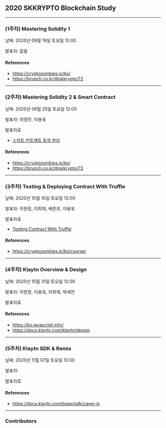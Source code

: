 ## 2020 SKKRYPTO Blockchain Study

***
### (1주차) Mastering Solidity 1 
날짜: 2020년 09월 19일 토요일 12:00  

발표자: 없음 

#### References
- https://cryptozombies.io/ko/
- https://brunch.co.kr/@skkrypto/72
***
### (2주차) Mastering Solidity 2 & Smart Contract
날짜: 2020년 09월 25일 토요일 12:00  

발표자: 여정민, 이용욱

발표자료
<ul>
    <li> <a href="solidity/Smart%20Contract%20(1).pdf"> 스마트 컨트랙트 동작 원리 </a> </li>
</ul>

#### References
- https://cryptozombies.io/ko/
- https://brunch.co.kr/@skkrypto/72

***
### (3주차) Testing & Deploying Contract With Truffle
날짜: 2020년 10월 10일 토요일 12:00  

발표자: 이현정, 이희제, 배준호, 이용욱

발표자료

<ul>
    <li> <a href="truffle/Truffle%20Test.pdf"> Testing Contract With Truffle </a> </li>
</ul>  

#### References
- https://cryptozombies.io/ko/course/
***

### (4주차) Klaytn Overview & Design 

날짜: 2020년 10월 31일 토요일 12:00  

발표자: 이현정, 이용욱, 이희제, 박세연 

발표자료


#### References
- https://ko.javascript.info/
- https://docs.klaytn.com/klaytn/design
***

### (5주차) Klaytn SDK & Remix 
날짜: 2020년 11월 07일 토요일 12:00  

발표자: 

발표자료
 

#### References
- https://docs.klaytn.com/bapp/sdk/caver-js

***


### Contributors


